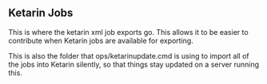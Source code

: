 ## Ketarin Jobs

This is where the ketarin xml job exports go. This allows it to be easier to contribute when Ketarin jobs are available for exporting.

This is also the folder that ops/ketarinupdate.cmd is using to import all of the jobs into Ketarin silently, so that things stay updated on a server running this.
